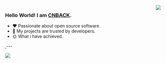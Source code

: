 <img align="right" style="pointer-events:none;" src="https://github-readme-stats.vercel.app/api?username=CNBACK&show_icons=true&icon_color=E65A65&text_color=adbac7&bg_color=2d333b&hide_title=true&hide_border=true" />

### Hello World! I am <b><a target="_blank" href="javascript:;">CNBACK</a></b>.

- :hearts: Passionate about open source software. 
- :1st_place_medal: My projects are trusted by developers.
- :sun_with_face: What i have achieved.
<a href="https://blog.csdn.net/qq_30817059">
    <img src="https://img.shields.io/badge/CSDN Page View-115K-E65A65.svg" alt="" title="SwBack的csdn" />
</a>
---

[![](https://github-readme-stats.vercel.app/api/top-langs/?username=CNBACK&text_color=adbac7&hide_border=true&hide_title=true&langs_count=10&bg_color=2d333b&count_private=true&layout=compact&include_all_commits=true&card_width=900)](https://github.com/CNBACK?tab=repositories)

